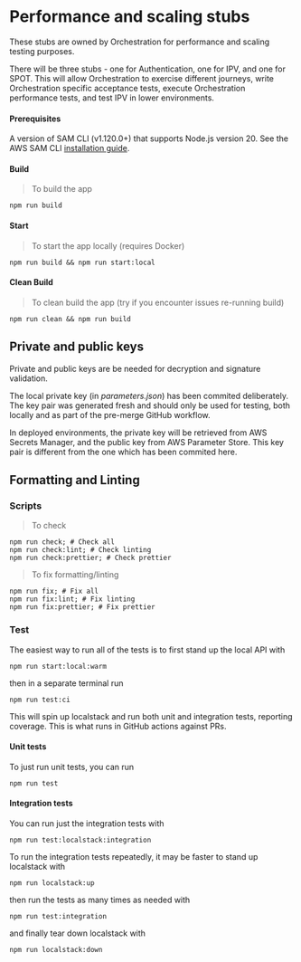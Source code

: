 # Performance and scaling stubs
These stubs are owned by Orchestration for performance and scaling testing purposes.

There will be three stubs - one for Authentication, one for IPV, and one for SPOT. This will allow Orchestration to exercise different journeys, write Orchestration specific acceptance tests, execute Orchestration performance tests, and test IPV in lower environments.

#### Prerequisites

A version of SAM CLI (v1.120.0+) that supports Node.js version 20. See the AWS SAM CLI [installation guide](https://docs.aws.amazon.com/serverless-application-model/latest/developerguide/install-sam-cli.html).

#### Build

> To build the app

```shell script
npm run build
```

#### Start

> To start the app locally (requires Docker)

```shell script
npm run build && npm run start:local
```

#### Clean Build

> To clean build the app (try if you encounter issues re-running build)

```shell script
npm run clean && npm run build
```

## Private and public keys

Private and public keys are be needed for decryption and signature validation.

The local private key (in _parameters.json_) has been commited deliberately. The key pair was generated fresh and should only be used for testing, both locally and as part of the pre-merge GitHub workflow.

In deployed environments, the private key will be retrieved from AWS Secrets Manager, and the public key from AWS Parameter Store. This key pair is different from the one which has been commited here.

## Formatting and Linting

### Scripts

> To check

```shell script
npm run check; # Check all
npm run check:lint; # Check linting
npm run check:prettier; # Check prettier
```

> To fix formatting/linting
> 
```shell script
npm run fix; # Fix all
npm run fix:lint; # Fix linting
npm run fix:prettier; # Fix prettier
```

### Test

The easiest way to run all of the tests is to first stand up the local API with

```shell
npm run start:local:warm
```
then in a separate terminal run
```shell
npm run test:ci
```
This will spin up localstack and run both unit and integration tests, reporting coverage.
This is what runs in GitHub actions against PRs.

#### Unit tests

To just run unit tests, you can run
```shell
npm run test
```

#### Integration tests
You can run just the integration tests with 

```shell
npm run test:localstack:integration
```

To run the integration tests repeatedly, it may be faster to stand up localstack with 

```shell
npm run localstack:up
```

then run the tests as many times as needed with 

```shell
npm run test:integration
```

and finally tear down localstack with

```shell
npm run localstack:down
```
